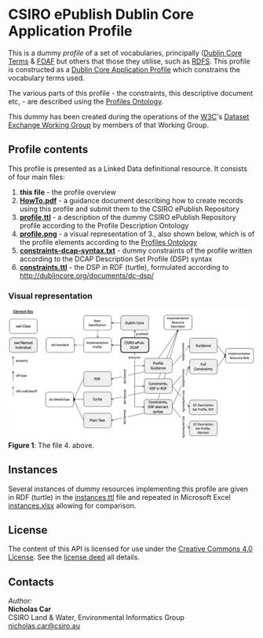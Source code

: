 # CSIRO ePublish Dublin Core Application Profile

This is a dummy *profile* of a set of vocabularies, principally ([Dublin Core Terms](http://www.dublincore.org/documents/dcmi-terms/) & 
[FOAF](http://xmlns.com/foaf/spec/) but others that those they utilise, such as [RDFS](https://www.w3.org/TR/rdf-schema/).
This profile is constructed as a [Dublin Core Application Profile](http://dublincore.org/documents/profile-guidelines/) 
which constrains the vocabulary terms used. 

The various parts of this profile - the constraints, this descriptive document etc, - are described using the 
[Profiles Ontology](https://w3c.github.io/dxwg/profilesont/).

This dummy has been created during the operations of the [W3C](https://www.w3.org/)'s
[Dataset Exchange Working Group](https://www.w3.org/2017/dxwg/) by members of that Working Group.


## Profile contents
This profile is presented as a Linked Data definitional resource. It consists of four main files:

1. **this file** - the profile overview
2. **[HowTo.pdf](HowTo.pdf)** - a guidance document describing how to create records using this profile and submit them to the CSIRO ePublish Repository
3. **[profile.ttl](profile.ttl)** - a description of the dummy CSIRO ePublish Repository profile according to the Profile Description Ontology
4. **[profile.png](profile.png)** - a visual representation of 3., also shown below, which is of the profile elements according to the [Profiles Ontology](https://w3c.github.io/dxwg/profilesont/)
5. **[constraints-dcap-syntax.txt](constraints-dcap-syntax.txt)** - dummy constraints of the profile written according to the DCAP Description Set Profile (DSP) syntax
6. **[constraints.ttl](constraints.ttl)** - the DSP in RDF (turtle), formulated according to <http://dublincore.org/documents/dc-dsp/>

### Visual representation
![](profile.png)  
**Figure 1**: The file 4. above.


## Instances
Several instances of dummy resources implementing this profile are given in RDF (turtle) in the [instances.ttl](instances.ttl) file and repeated in Microsoft Excel [instances.xlsx](instances.xlsx) allowing for comparison. 

## License
The content of this API is licensed for use under the [Creative Commons 4.0 License](https://creativecommons.org/licenses/by/4.0/). See the [license deed](LICENSE) all details.


## Contacts
*Author:*  
**Nicholas Car**  
CSIRO Land & Water, Environmental Informatics Group  
<nicholas.car@csiro.au>
